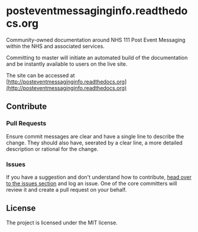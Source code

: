 
# posteventmessaginginfo.readthedocs.org

Community-owned documentation around NHS 111 Post Event Messaging within the NHS and associated services.

Committing to master will initiate an automated build of the documentation and be instantly available to users on the live site.

The site can be accessed at [http://posteventmessaginginfo.readthedocs.org](http://posteventmessaginginfo.readthedocs.org)


## Contribute

### Pull Requests

Ensure commit messages are clear and have a single line to describe the change. They should also have, seerated by a clear line, a more detailed description or rational for the change.

### Issues

If you have a suggestion and don't understand how to contribute, [head over to the issues section](https://github.com/NHS111/posteventmessaginginfo/issues) and log an issue. One of the core committers will review it and create a pull request on your behalf.

## License

The project is licensed under the MIT license.